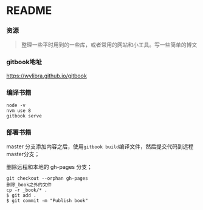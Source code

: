 # README

### 资源
> 整理一些平时用到的一些库，或者常用的网站和小工具。写一些简单的博文

### gitbook地址
https://wylibra.github.io/gitbook

### 编译书籍
```
node -v
nvm use 8
gitbook serve
```

### 部署书籍
master 分支添加内容之后，使用`gitbook build`编译文件，然后提交代码到远程master分支；

删除远程和本地的 gh-pages 分支；
```
git checkout --orphan gh-pages
删除_book之外的文件
cp -r _book/* .
$ git add .
$ git commit -m "Publish book"
```

